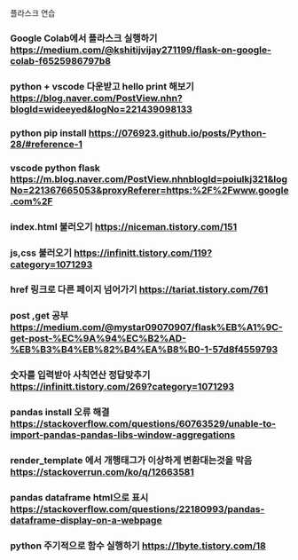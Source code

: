 플라스크 연습


### Google Colab에서 플라스크 실행하기 https://medium.com/@kshitijvijay271199/flask-on-google-colab-f6525986797b8
### python + vscode 다운받고 hello print 해보기 https://blog.naver.com/PostView.nhn?blogId=wideeyed&logNo=221439098133
### python pip install https://076923.github.io/posts/Python-28/#reference-1
### vscode python flask https://m.blog.naver.com/PostView.nhnblogId=poiulkj321&logNo=221367665053&proxyReferer=https:%2F%2Fwww.google.com%2F
### index.html 불러오기 https://niceman.tistory.com/151
### js,css 불러오기 https://infinitt.tistory.com/119?category=1071293
### href 링크로 다른 페이지 넘어가기 https://tariat.tistory.com/761
### post ,get 공부 https://medium.com/@mystar09070907/flask%EB%A1%9C-get-post-%EC%9A%94%EC%B2%AD-%EB%B3%B4%EB%82%B4%EA%B8%B0-1-57d8f4559793
### 숫자를 입력받아 사칙연산 정답맞추기 https://infinitt.tistory.com/269?category=1071293
### pandas install 오류 해결 https://stackoverflow.com/questions/60763529/unable-to-import-pandas-pandas-libs-window-aggregations
### render_template 에서 개행태그가 이상하게 변환대는것을 막음 https://stackoverrun.com/ko/q/12663581
### pandas dataframe html으로 표시 https://stackoverflow.com/questions/22180993/pandas-dataframe-display-on-a-webpage
### python 주기적으로 함수 실행하기 https://1byte.tistory.com/18
